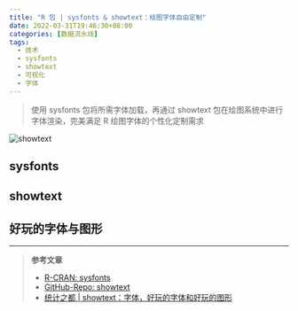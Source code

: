 ```yaml
---
title: "R 包 | sysfonts & showtext：绘图字体自由定制"
date: 2022-03-31T19:46:30+08:00
categories: [数据流水线]
tags:
  - 技术
  - sysfonts
  - showtext
  - 可视化
  - 字体
---
```


> 使用 sysfonts 包将所需字体加载，再通过 showtext 包在绘图系统中进行字体渲染，完美满足 R 绘图字体的个性化定制需求

![showtext](https://camo.githubusercontent.com/ca972a4a9b6b9ff45e624b878ef0fe6665d2e3ce90a75567aa01afa507fdcfee/68747470733a2f2f692e696d6775722e636f6d2f37646d636368492e706e67)

<!--more-->

## sysfonts

## showtext

## 好玩的字体与图形

---

> **参考文章**
>
> - [R-CRAN: sysfonts](https://cran.r-project.org/web/packages/sysfonts/index.html)
> - [GitHub-Repo: showtext](https://github.com/yixuan/showtext)
> - [统计之都 | showtext：字体，好玩的字体和好玩的图形](https://cosx.org/2014/01/showtext-interesting-fonts-and-graphs/)
